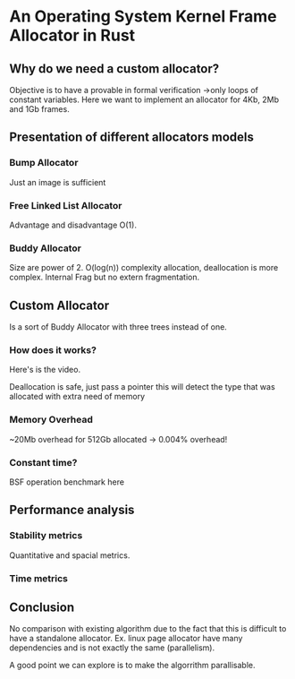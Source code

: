 # An Operating System Kernel Frame Allocator in Rust

## Why do we need a custom allocator?
Objective is to have a provable in formal verification ->only loops of constant variables.
Here we want to implement an allocator for 4Kb, 2Mb and 1Gb frames. 

## Presentation of different allocators models

### Bump Allocator
Just an image is sufficient

### Free Linked List Allocator
Advantage and disadvantage
O(1).

### Buddy Allocator
Size are power of 2.
O(log(n)) complexity allocation, deallocation is more complex.
Internal Frag but no extern fragmentation.

## Custom Allocator
Is a sort of Buddy Allocator with three trees instead of one.

### How does it works?
Here's is the video.

Deallocation is safe, just pass a pointer this will detect the type that was allocated with extra need of memory

### Memory Overhead
~20Mb overhead for 512Gb allocated -> 0.004% overhead! 

### Constant time?
BSF operation benchmark here

## Performance analysis

### Stability metrics
Quantitative and spacial metrics.

### Time metrics



## Conclusion
No comparison with existing algorithm due to the fact that this is difficult to have a standalone  allocator. Ex. linux page allocator have many dependencies and is not exactly the same (parallelism).

A good point we can explore is to make the algorrithm parallisable.
